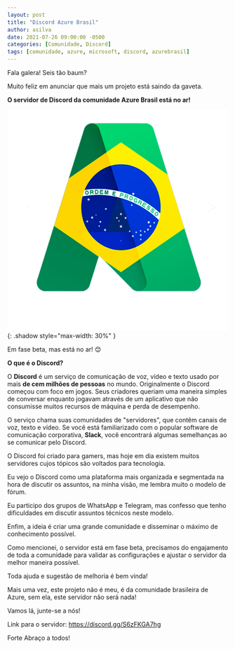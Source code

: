 ```yaml
---
layout: post
title: "Discord Azure Brasil"
author: asilva
date: 2021-07-26 09:00:00 -0500
categories: [Comunidade, Discord]
tags: [comunidade, azure, microsoft, discord, azurebrasil]
---
```


Fala galera! Seis tão baum?

Muito feliz em anunciar que mais um projeto está saindo da gaveta.

**O servidor de Discord da comunidade Azure Brasil está no ar!**

![](/assets/img/10/azureBR.png){: .shadow style="max-width: 30%" }

Em fase beta, mas está no ar! 😊

**O que é o Discord?**

O **Discord** é um serviço de comunicação de voz, vídeo e texto usado por mais **de cem milhões de pessoas** no mundo. Originalmente o Discord começou com foco em jogos. Seus criadores queriam uma maneira simples de conversar enquanto jogavam através de um aplicativo que não consumisse muitos recursos de máquina e perda de desempenho.

O serviço chama suas comunidades de "servidores", que contêm canais de voz, texto e vídeo. Se você está familiarizado com o popular software de comunicação corporativa, **Slack**, você encontrará algumas semelhanças ao se comunicar pelo Discord. 

O Discord foi criado para gamers, mas hoje em dia existem muitos servidores cujos tópicos são voltados para tecnologia.

Eu vejo o Discord como uma plataforma mais organizada e segmentada na hora de discutir os assuntos, na minha visão, me lembra muito o modelo de fórum. 

Eu participo dos grupos de WhatsApp e Telegram, mas confesso que tenho dificuldades em discutir assuntos técnicos neste modelo.

Enfim, a ideia é criar uma grande comunidade e disseminar o máximo de conhecimento possível.

Como mencionei, o servidor está em fase beta, precisamos do engajamento de toda a comunidade para validar as configurações e ajustar o servidor da melhor maneira possível.

Toda ajuda e sugestão de melhoria é bem vinda!

Mais uma vez, este projeto não é meu, é da comunidade brasileira de Azure, sem ela, este servidor não será nada!

Vamos lá, junte-se a nós!  

Link para o servidor: <https://discord.gg/S6zFKGA7hg>

Forte Abraço a todos!

